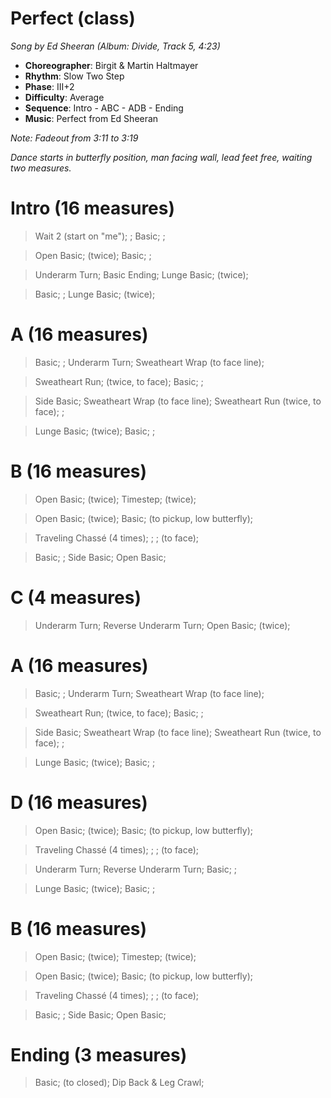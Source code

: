 # Perfect (class)
*Song by Ed Sheeran (Album: Divide, Track 5, 4:23)*

* **Choreographer**: Birgit & Martin Haltmayer
* **Rhythm**: Slow Two Step
* **Phase**: III+2
* **Difficulty**: Average
* **Sequence**: Intro - ABC - ADB - Ending
* **Music**: Perfect from Ed Sheeran

*Note: Fadeout from 3:11 to 3:19*

*Dance starts in butterfly position, man facing wall, lead feet free, waiting two measures.*

# Intro (16 measures)

> Wait 2 (start on "me"); ; Basic; ;

> Open Basic; (twice); Basic; ;

> Underarm Turn; Basic Ending; Lunge Basic; (twice);

> Basic; ; Lunge Basic; (twice);

# A (16 measures)

> Basic; ; Underarm Turn; Sweatheart Wrap (to face line);

> Sweatheart Run; (twice, to face); Basic; ;

> Side Basic; Sweatheart Wrap (to face line); Sweatheart Run (twice, to face); ;

> Lunge Basic; (twice); Basic; ;

# B (16 measures)

> Open Basic; (twice); Timestep; (twice);

> Open Basic; (twice); Basic; (to pickup, low butterfly);

> Traveling Chassé (4 times); ; ; (to face);

> Basic; ; Side Basic; Open Basic;

# C (4 measures)

> Underarm Turn; Reverse Underarm Turn; Open Basic; (twice);

# A (16 measures)

> Basic; ; Underarm Turn; Sweatheart Wrap (to face line);

> Sweatheart Run; (twice, to face); Basic; ;

> Side Basic; Sweatheart Wrap (to face line); Sweatheart Run (twice, to face); ;

> Lunge Basic; (twice); Basic; ;

# D (16 measures)

> Open Basic; (twice); Basic; (to pickup, low butterfly);

> Traveling Chassé (4 times); ; ; (to face);

> Underarm Turn; Reverse Underarm Turn; Basic; ;

> Lunge Basic; (twice); Basic; ;

# B (16 measures)

> Open Basic; (twice); Timestep; (twice);

> Open Basic; (twice); Basic; (to pickup, low butterfly);

> Traveling Chassé (4 times); ; ; (to face);

> Basic; ; Side Basic; Open Basic;

# Ending (3 measures)

> Basic; (to closed); Dip Back & Leg Crawl;